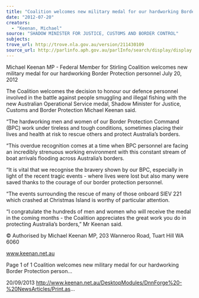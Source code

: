 ```yaml
---
title: "Coalition welcomes new military medal for our hardworking Border Protection personnel"
date: "2012-07-20"
creators:
  - "Keenan, Michael"
source: "SHADOW MINISTER FOR JUSTICE, CUSTOMS AND BORDER CONTROL"
subjects:
trove_url: http://trove.nla.gov.au/version/211430109
source_url: http://parlinfo.aph.gov.au/parlInfo/search/display/display.w3p;query=Id%3A%22media/pressrel/2736676%22
---
```


 Michael Keenan MP - Federal Member for  Stirling Coalition welcomes new military medal for  our hardworking Border Protection  personnel July 20, 2012

 The Coalition welcomes the decision to honour our defence personnel involved in the battle against people smuggling and  illegal fishing with the new Australian Operational Service medal, Shadow Minister for Justice, Customs and Border  Protection Michael Keenan said.

 “The hardworking men and women of our Border Protection Command (BPC) work under tireless and tough conditions,  sometimes placing their lives and health at risk to rescue others and protect Australia’s borders.

 “This overdue recognition comes at a time when BPC personnel are facing an incredibly strenuous working environment  with this constant stream of boat arrivals flooding across Australia’s borders.

 “It is vital that we recognise the bravery shown by our BPC, especially in light of the recent tragic events - where lives  were lost but also many were saved thanks to the courage of our border protection personnel.

 “The events surrounding the rescue of many of those onboard SIEV 221 which crashed at Christmas Island is worthy of  particular attention.

 “I congratulate the hundreds of men and women who will receive the medal in the coming months - the Coalition  appreciates the great work you do in protecting Australia’s borders,” Mr Keenan said.

 © Authorised by Michael Keenan MP, 203 Wanneroo Road, Tuart Hill WA 6060

 www.keenan.net.au

 Page 1 of 1 Coalition welcomes new military medal for our hardworking Border Protection person...

 20/09/2013 http://www.keenan.net.au/DesktopModules/DnnForge%20-%20NewsArticles/Print.as...

